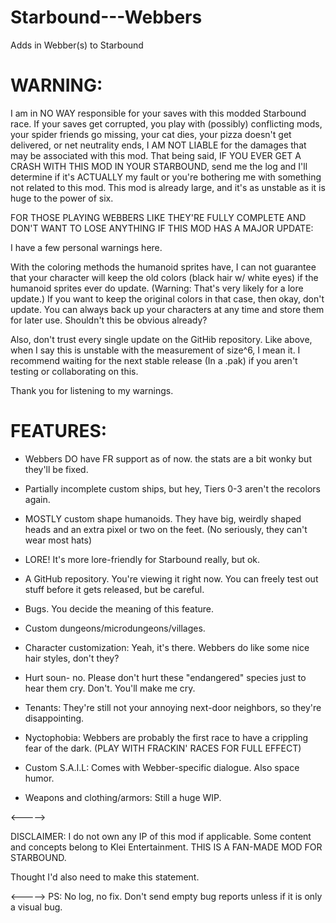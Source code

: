 # Starbound---Webbers
Adds in Webber(s) to Starbound
# WARNING:
I am in NO WAY responsible for your saves with this modded Starbound race. If your saves get corrupted, you play with (possibly) conflicting mods, your spider friends go missing, your cat dies, your pizza doesn't get delivered, or net neutrality ends, I AM NOT LIABLE for the damages that may be associated with this mod. That being said, IF YOU EVER GET A CRASH WITH THIS MOD IN YOUR STARBOUND, send me the log and I'll determine if it's ACTUALLY my fault or you're bothering me with something not related to this mod. This mod is already large, and it's as unstable as it is huge to the power of six.

FOR THOSE PLAYING WEBBERS LIKE THEY'RE FULLY COMPLETE AND DON'T WANT TO LOSE ANYTHING IF THIS MOD HAS A MAJOR UPDATE:

I have a few personal warnings here.

With the coloring methods the humanoid sprites have, I can not guarantee that your character will keep the old colors (black hair w/ white eyes) if the humanoid sprites ever do update. (Warning: That's very likely for a lore update.) If you want to keep the original colors in that case, then okay, don't update. You can always back up your characters at any time and store them for later use. Shouldn't this be obvious already?

Also, don't trust every single update on the GitHib repository. Like above, when I say this is unstable with the measurement of size^6, I mean it. I recommend waiting for the next stable release (In a .pak) if you aren't testing or collaborating on this.

Thank you for listening to my warnings.
# FEATURES:

- Webbers DO have FR support as of now. the stats are a bit wonky but they'll be fixed.

- Partially incomplete custom ships, but hey, Tiers 0-3 aren't the recolors again.

- MOSTLY custom shape humanoids. They have big, weirdly shaped heads and an extra pixel or two on the feet. (No seriously, they can't wear most hats)

- LORE! It's more lore-friendly for Starbound really, but ok.

- A GitHub repository. You're viewing it right now. You can freely test out stuff before it gets released, but be careful.

- Bugs. You decide the meaning of this feature.

- Custom dungeons/microdungeons/villages.

- Character customization: Yeah, it's there. Webbers do like some nice hair styles, don't they?

- Hurt soun- no. Please don't hurt these "endangered" species just to hear them cry. Don't. You'll make me cry.

- Tenants: They're still not your annoying next-door neighbors, so they're disappointing.

- Nyctophobia: Webbers are probably the first race to have a crippling fear of the dark. (PLAY WITH FRACKIN' RACES FOR FULL EFFECT)

- Custom S.A.I.L: Comes with Webber-specific dialogue. Also space humor.

- Weapons and clothing/armors: Still a huge WIP.

<----->

DISCLAIMER: I do not own any IP of this mod if applicable. Some content and concepts belong to Klei Entertainment. THIS IS A FAN-MADE MOD FOR STARBOUND.

Thought I'd also need to make this statement.

<----->
PS: No log, no fix. Don't send empty bug reports unless if it is only a visual bug.
